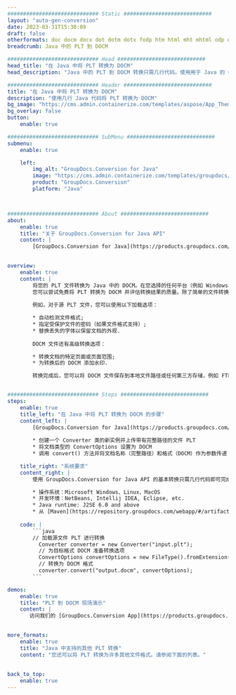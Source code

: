 ```yaml
---
############################# Static ############################
layout: "auto-gen-conversion"
date: 2023-03-31T15:30:09
draft: false
otherformats: doc docm docx dot dotm dotx fodp htm html mht mhtml odp odt otp pot potm potx pps ppsm ppsx ppt pptm pptx rtf
breadcrumb: Java 中的 PLT 到 DOCM

############################# Head ############################
head_title: "在 Java 中将 PLT 转换为 DOCM"
head_description: "Java 中的 PLT 到 DOCM 转换只需几行代码。使用用于 Java 的 GroupDocs 文档转换 API 转换 160 多种文件格式"

############################# Header ############################
title: "在 Java 中将 PLT 转换为 DOCM"
description: "使用几行 Java 代码将 PLT 转换为 DOCM"
bg_image: "https://cms.admin.containerize.com/templates/aspose/App_Themes/V3/images/bg/header1.png"
bg_overlay: false
button:
    enable: true

############################# SubMenu ############################
submenu:
    enable: true

    left:
        img_alt: "GroupDocs.Conversion for Java"
        image: "https://cms.admin.containerize.com/templates/groupdocs/images/product-logos/90x90-noborder/groupdocs-conversion-java.png"
        product: "GroupDocs.Conversion"
        platform: "Java"



############################# About ############################
about:
    enable: true
    title: "关于 GroupDocs.Conversion for Java API"
    content: |
        [GroupDocs.Conversion for Java](https://products.groupdocs.com/conversion/java/) 是一种高级文件格式转换 API，用于在 Microsoft Office、OpenDocument、PDF、HTML、电子邮件、CAD 等流行图像和文档格式之间进行转换。只需几行代码即可完成更多工作。本机 API 会自动检测原始文档的格式，并提供许多选项来自定义转换后的文档。除了从文档中提取信息的功能外，它还默认支持将转换结果缓存到本地磁盘。但是，任何类型的缓存存储都可以通过实施适当的接口来支持 - Amazon S3、Dropbox、Google Drive、Windows Azure、Reddis 或任何其他接口。
    

overview:
    enable: true
    content: |
        将您的 PLT 文件转换为 Java 中的 DOCM。在您选择的任何平台（例如 Windows、Linux、macOS）上，只需几行 Java 代码。
        您可以尝试免费将 PLT 转换为 DOCM 并评估转换结果的质量。除了简单的文件转换脚本外，您还可以尝试更复杂的选项来加载 PLT 源文件并存储 DOCM 输出。 
        
        例如，对于源 PLT 文件，您可以使用以下加载选项：

        * 自动检测文件格式;
        * 指定受保护文件的密码（如果文件格式支持）;
        * 替换丢失的字体以保留文档的外观.
        
        DOCM 文件还有高级转换选项：

        * 转换文档的特定页面或页面范围;
        * 为转换后的 DOCM 添加水印.

        转换完成后，您可以将 DOCM 文件保存到本地文件路径或任何第三方存储，例如 FTP、Amazon S3、Google Drive、Dropbox 等。请注意 - 转换 PLT到 DOCM，您不需要安装任何额外的软件，例如 MS Office、Open Office、Adobe Acrobat Reader 等。


############################# Steps ############################
steps:
    enable: true
    title_left: "在 Java 中将 PLT 转换为 DOCM 的步骤"
    content_left: |
        [GroupDocs.Conversion for Java](https://products.groupdocs.com/conversion/java/) 允许开发人员使用几行代码轻松地将 PLT 文件转换为 DOCM。
        
        * 创建一个 Converter 类的新实例并上传带有完整路径的文件 PLT
        * 将文档类型的 ConvertOptions 设置为 DOCM
        * 调用 convert() 方法并将文档名称（完整路径）和格式（DOCM）作为参数传递

    title_right: "系统要求"
    content_right: |
        使用 GroupDocs.Conversion for Java API 的基本转换只需几行代码即可完成。所有主要平台和操作系统都支持我们的 API。在执行以下代码之前，请确保您的系统上安装了以下先决条件。

        * 操作系统：Microsoft Windows、Linux、MacOS
        * 开发环境：NetBeans, Intellij IDEA, Eclipse, etc.
        * Java runtime: J2SE 6.0 and above
        * 从 [Maven](https://repository.groupdocs.com/webapp/#/artifacts/browse/tree/General/repo/com/groupdocs/groupdocs-conversion) 获取最新的 GroupDocs.Conversion for Java
         
    code: |
        ```java    
        // 加载源文件 PLT 进行转换
          Converter converter = new Converter("input.plt");
          // 为目标格式 DOCM 准备转换选项
          ConvertOptions convertOptions = new FileType().fromExtension("docm").getConvertOptions();
          // 转换为 DOCM 格式
          converter.convert("output.docm", convertOptions);
        ```

demos:
    enable: true
    title: "PLT 到 DOCM 现场演示"
    content: |
       访问我们的 [GroupDocs.Conversion App](https://products.groupdocs.app/conversion/family) 网站并立即尝试 PLT 到 DOCM 转换。免费演示具有以下好处
          

more_formats:
    enable: true
    title: "Java 中支持的其他 PLT 转换"
    content: "您还可以将 PLT 转换为许多其他文件格式。请参阅下面的列表。"
       
       
back_to_top:
    enable: true
---
```

